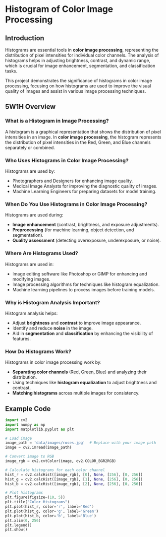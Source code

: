 # Histogram of Color Image Processing

## Introduction

Histograms are essential tools in **color image processing**, representing the distribution of pixel intensities for individual color channels. The analysis of histograms helps in adjusting brightness, contrast, and dynamic range, which is crucial for image enhancement, segmentation, and classification tasks. 

This project demonstrates the significance of histograms in color image processing, focusing on how histograms are used to improve the visual quality of images and assist in various image processing techniques.

## 5W1H Overview

### What is a Histogram in Image Processing?
A histogram is a graphical representation that shows the distribution of pixel intensities in an image. In **color image processing**, the histogram represents the distribution of pixel intensities in the Red, Green, and Blue channels separately or combined. 

### Who Uses Histograms in Color Image Processing?
Histograms are used by:
- Photographers and Designers for enhancing image quality.
- Medical Image Analysts for improving the diagnostic quality of images.
- Machine Learning Engineers for preparing datasets for model training.

### When Do You Use Histograms in Color Image Processing?
Histograms are used during:
- **Image enhancement** (contrast, brightness, and exposure adjustments).
- **Preprocessing** (for machine learning, object detection, and segmentation).
- **Quality assessment** (detecting overexposure, underexposure, or noise).

### Where Are Histograms Used?
Histograms are used in:
- Image editing software like Photoshop or GIMP for enhancing and modifying images.
- Image processing algorithms for techniques like histogram equalization.
- Machine learning pipelines to process images before training models.

### Why is Histogram Analysis Important?
Histogram analysis helps:
- Adjust **brightness** and **contrast** to improve image appearance.
- Identify and reduce **noise** in the image.
- Aid in **segmentation** and **classification** by enhancing the visibility of features.

### How Do Histograms Work?
Histograms in color image processing work by:
- **Separating color channels** (Red, Green, Blue) and analyzing their distribution.
- Using techniques like **histogram equalization** to adjust brightness and contrast.
- **Matching histograms** across multiple images for consistency.

## Example Code

```python
import cv2
import numpy as np
import matplotlib.pyplot as plt

# Load image
image_path = 'data/images/roses.jpg'  # Replace with your image path
image = cv2.imread(image_path)

# Convert image to RGB
image_rgb = cv2.cvtColor(image, cv2.COLOR_BGR2RGB)

# Calculate histograms for each color channel
hist_r = cv2.calcHist([image_rgb], [0], None, [256], [0, 256])
hist_g = cv2.calcHist([image_rgb], [1], None, [256], [0, 256])
hist_b = cv2.calcHist([image_rgb], [2], None, [256], [0, 256])

# Plot histograms
plt.figure(figsize=(10, 5))
plt.title("Color Histograms")
plt.plot(hist_r, color='r', label='Red')
plt.plot(hist_g, color='g', label='Green')
plt.plot(hist_b, color='b', label='Blue')
plt.xlim(0, 256)
plt.legend()
plt.show()
```